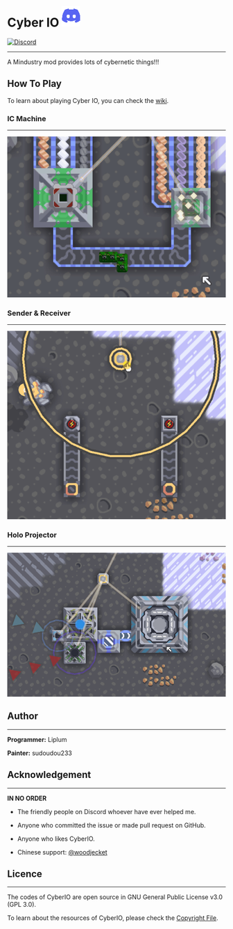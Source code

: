 # Cyber IO [![Discord](GFX/Discord.png)](https://discord.gg/PDwyxM3waw)
[![Discord](https://img.shields.io/discord/937228972041842718?color=%23529b69&label=Discord&style=flat-square)](https://discord.gg/PDwyxM3waw)
___
A Mindustry mod provides lots of cybernetic things!!!

## How To Play
To learn about playing Cyber IO, you can check the [wiki](https://github.com/liplum/CyberIO/wiki/Game-Guide).
### IC Machine
___
![IC Machine](GFX/ProducingIC.gif)

### Sender & Receiver
___
![Sender](GFX/Sender&Receiver.gif)

### Holo Projector
___
![Holo Projector](GFX/Holo-projecting.gif)

## Author
___
**Programmer:** Liplum

**Painter:** sudoudou233

## Acknowledgement
___
**IN NO ORDER**

* The friendly people on Discord whoever have ever helped me.

* Anyone who committed the issue or made pull request on GitHub.

* Anyone who likes CyberIO. 

* Chinese support: [@woodjecket](https://github.com/woodjecket)
## Licence
___
The codes of CyberIO are open source in GNU General Public License v3.0 (GPL 3.0).

To learn about the resources of CyberIO, please check the [Copyright File](Copyright.md).